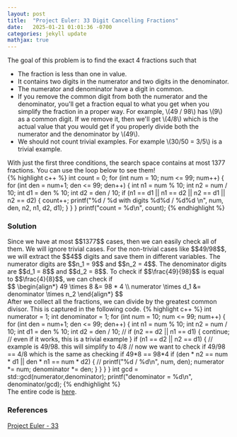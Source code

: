 ```yaml
---
layout: post
title:  "Project Euler: 33 Digit Cancelling Fractions"
date:   2025-01-21 01:01:36 -0700
categories: jekyll update
mathjax: true
---
```

The goal of this problem is to find the exact 4 fractions such that 
<ul>
	<li>The fraction is less than one in value.</li>
	<li>It contains two digits in the numerator and two digits in the denominator.</li>
	<li>The numerator and denominator have a digit in common.</li>
	<li>If you remove the common digit from both the numerator and the denominator, you'll get a fraction equal to what you get when you simplify the fraction in a proper way. For example, \(49 / 98\) has \(9\) as a common digit. If we remove it, then we'll get \(4/8\) which is the actual value that you would get if you properly divide both the numerator and the denominator by \(49\).</li>
	<li>We should not count trivial examples. For example \(30/50 = 3/5\) is a trivial example.</li>
</ul>
With just the first three conditions, the search space contains at most 1377 fractions. You can use the loop below to see them!
<br>
{% highlight c++ %}
int count = 0;
for (int num = 10; num <= 99; num++) {
    for (int den = num+1; den <= 99; den++) {
        int n1 = num % 10;
        int n2 = num / 10;
        int d1 = den % 10;
        int d2 = den / 10;
        if (n1 == d1 || n1 == d2 || n2 == d1 || n2 == d2) {
            count++;
            printf("%d / %d with digits %d%d / %d%d \n", num, den, n2, n1, d2, d1);
        }
    }
}
printf("count = %d\n", count);
{% endhighlight %}
<br>
<!------------------------------------------------------------------------------------>
<h3>Solution</h3>
Since we have at most $$1377$$ cases, then we can easily check all of them. We will ignore trivial cases. For the non-trivial cases like $$49/98$$, we will extract the $$4$$ digits and save them in different variables. The numerator digits are $$n_1 = 9$$ and $$n_2 = 4$$. The denominator digits are $$d_1 = 8$$ and $$d_2 = 8$$. To check if $$\frac{49}{98}$$ is equal to $$\frac{4}{8}$$, we can check if
<div>
	$$
	\begin{align*}
	 49 \times 8 &= 98 * 4 \\
	 numerator \times d_1 &= denominator \times n_2 
	\end{align*}
	$$
</div>
After we collect all the fractions, we can divide by the greatest common divisor. This is captured in the following code.
{% highlight c++ %}
int numerator = 1;
int denominator = 1;
for (int num = 10; num <= 99; num++) {
    for (int den = num+1; den <= 99; den++) {
        int n1 = num % 10;
        int n2 = num / 10;
        int d1 = den % 10;
        int d2 = den / 10;
        //
        if (n2 == d2 || n1 == d1) {
            continue; // even if it works, this is a trivial example
        }
        if (n1 == d2 || n2 == d1) {
            // example is 49/98. this will simplify to 4/8
            // now we want to check if 49/98 == 4/8 which is the same as checking if 49*8 == 98*4
            if (den * n2 == num * d1 || den * n1 == num * d2) {
                // printf("%d / %d\n", num, den);
                numerator *= num;
                denominator *= den;
            }
        }
    }
}
int gcd = std::gcd(numerator,denominator);
printf("denominator = %d\n", denominator/gcd);
{% endhighlight %}
<br>
<!------------------------------------------------------------------------------------>
The entire code is <a href="https://github.com/strncat/project-euler/blob/main/0033-digit-canceling-fractions.cpp">here</a>.
<br>
<!------------------------------------------------------------------------------------>
<h3>References</h3>
<a href="https://projecteuler.net/problem=33">Project Euler - 33</a>
<br>

